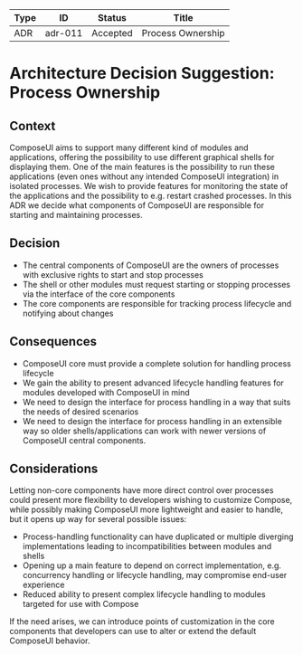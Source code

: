| Type          | ID            | Status        | Title         |
| ------------- | ------------- | ------------- | ------------- |
| ADR           | adr-011       | Accepted      | Process Ownership |


# Architecture Decision Suggestion: Process Ownership

## Context
ComposeUI aims to support many different kind of modules and applications, offering the possibility to use different graphical shells for displaying them. One of the main features is the possibility to run these applications (even ones without any intended ComposeUI integration) in isolated processes. We wish to provide features for monitoring the state of the applications and the possibility to e.g. restart crashed processes. In this ADR we decide what components of ComposeUI are responsible for starting and maintaining processes.

## Decision
 - The central components of ComposeUI are the owners of processes with exclusive rights to start and stop processes
 - The shell or other modules must request starting or stopping processes via the interface of the core components
 - The core components are responsible for tracking process lifecycle and notifying about changes
 
## Consequences
 - ComposeUI core must provide a complete solution for handling process lifecycle
 - We gain the ability to present advanced lifecycle handling features for modules developed with ComposeUI in mind
 - We need to design the interface for process handling in a way that suits the needs of desired scenarios
 - We need to design the interface for process handling in an extensible way so older shells/applications can work with newer versions of ComposeUI central components.

## Considerations
Letting non-core components have more direct control over processes could present more flexibility to developers wishing to customize Compose, while possibly making ComposeUI more lightweight and easier to handle, but it opens up way for several possible issues:
 - Process-handling functionality can have duplicated or multiple diverging implementations leading to incompatibilities between modules and shells
 - Opening up a main feature to depend on correct implementation, e.g. concurrency handling or lifecycle handling, may compromise end-user experience
 - Reduced ability to present complex lifecycle handling to modules targeted for use with Compose

If the need arises, we can introduce points of customization in the core components that developers can use to alter or extend the default ComposeUI behavior.